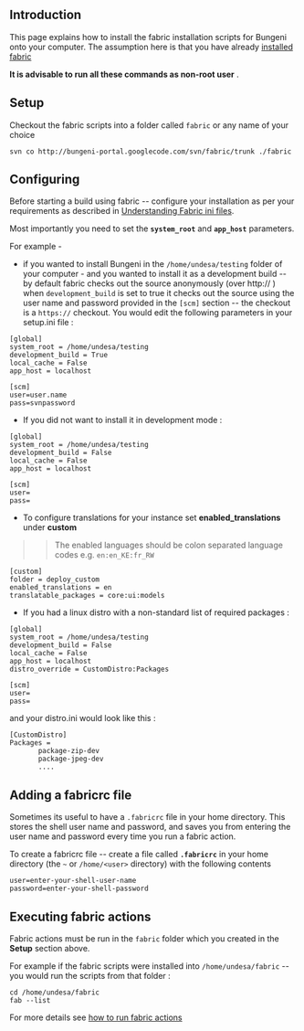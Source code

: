 

## Introduction ##

This page explains how to install the fabric installation scripts for Bungeni onto your computer.
The assumption here is that you have already [installed fabric](http://code.google.com/p/bungeni-portal/wiki/HowTo_InstallFabric)

**It is advisable to run all these commands as non-root user** .

## Setup ##

Checkout the fabric scripts into a folder called `fabric` or any name of your choice

```
svn co http://bungeni-portal.googlecode.com/svn/fabric/trunk ./fabric
```


## Configuring ##

Before starting a build using fabric -- configure your installation as per your requirements as described in [Understanding Fabric ini files](HowTo_ConfigureFabricIni.md).

Most importantly you need to set the **`system_root`** and **`app_host`** parameters.

For example -

  * if you wanted to install Bungeni in the `/home/undesa/testing` folder of your computer - and you wanted to install it as a development build -- by default fabric checks out the source anonymously (over http:// ) when `development_build` is set to true it checks out the source using the user name and password provided in the `[scm]` section -- the checkout is a `https://` checkout. You would edit the following parameters in your  setup.ini file :
```
[global]
system_root = /home/undesa/testing
development_build = True
local_cache = False
app_host = localhost

[scm]
user=user.name
pass=svnpassword
```


  * If you did not want to install it in development mode :
```
[global]
system_root = /home/undesa/testing
development_build = False
local_cache = False
app_host = localhost

[scm]
user=
pass=
```

  * To configure translations for your instance set **enabled\_translations** under **custom**
> > The enabled languages should be colon separated language codes e.g. `en:en_KE:fr_RW`
```
[custom]
folder = deploy_custom
enabled_translations = en
translatable_packages = core:ui:models
```

  * If you had a linux distro with a non-standard list of required packages :
```
[global]
system_root = /home/undesa/testing
development_build = False
local_cache = False
app_host = localhost
distro_override = CustomDistro:Packages

[scm]
user=
pass=
```

and your distro.ini would look like this :

```
[CustomDistro]
Packages = 
	   package-zip-dev
	   package-jpeg-dev
	   ....
```

## Adding a fabricrc file ##

Sometimes its useful to have a `.fabricrc` file in your home directory.
This stores the shell user name and password, and saves you from entering the user name and password every time you run a fabric action.

To create a fabricrc file -- create a file called **`.fabricrc`** in your home directory (the `~` or `/home/<user>` directory) with the following contents
```
user=enter-your-shell-user-name
password=enter-your-shell-password
```

## Executing fabric actions ##

Fabric actions must be run in the `fabric` folder which you created in the **Setup** section above.

For example if the fabric scripts were installed into `/home/undesa/fabric` -- you would run the scripts from that folder :

```
cd /home/undesa/fabric
fab --list
```

For more details see [how to run fabric actions](HowTo_RunFabricCommands.md)